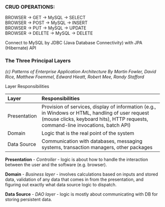 ### CRUD OPERATIONS:

BROWSER -> GET -> MySQL -> SELECT\
BROWSER -> POST -> MySQL -> INSERT\
BROWSER -> PUT -> MySQL -> UPDATE\
BROWSER -> DELETE -> MySQL -> DELETE

Connect to MySQL by JDBC (Java Database Connectivity)
with JPA (Hibernate) API

### The Three Principal Layers

*(c) Patterns of Enterprise Application Architecture
By Martin Fowler, David Rice, Matthew Foemmel, Edward Hieatt, Robert Mee,
Randy Stafford*

Layer Responsibilities

| Layer        | Responsibilities                                                                                                                                                                     |
|:-------------|:-------------------------------------------------------------------------------------------------------------------------------------------------------------------------------------|
| Presentation | Provision of services, display of information (e.g., in Windows or HTML, handling of user request (mouse clicks, keyboard hits), HTTP requests, command-line invocations, batch API) |
| Domain       | Logic that is the real point of the system                                                                                                                                           |
| Data Source  | Communication with databases, messaging systems, transaction managers, other packages                                                                                                |

**Presentation** - *Controller* -  logic is about how to handle the interaction between the user and the software (e.g. browser).

**Domain** - *Business layer* - involves calculations based on inputs and
stored data, validation of any data that comes in from the presentation, and figuring out exactly what data
source logic to dispatch.

**Data Source** - *DAO layer* - logic is mostly about communicating with DB for storing persistent data.

